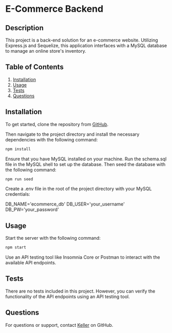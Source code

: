 # E-Commerce Backend

## Description

This project is a back-end solution for an e-commerce website. Utilizing Express.js and Sequelize, this application interfaces with a MySQL database to manage an online store's inventory.

## Table of Contents

1. [Installation](#installation)
2. [Usage](#usage)
3. [Tests](#tests)
4. [Questions](#questions)

## Installation

To get started, clone the repository from [GitHub](https://github.com/Trifectice).

Then navigate to the project directory and install the necessary dependencies with the following command:

```bash
npm install
```
Ensure that you have MySQL installed on your machine. Run the schema.sql file in the MySQL shell to set up the database. Then seed the database with the following command:

```bash
npm run seed
```
Create a .env file in the root of the project directory with your MySQL credentials:

DB_NAME='ecommerce_db'
DB_USER='your_username'
DB_PW='your_password'

## Usage

Start the server with the following command:

```bash
npm start
```

Use an API testing tool like Insomnia Core or Postman to interact with the available API endpoints.

## Tests

There are no tests included in this project. However, you can verify the functionality of the API endpoints using an API testing tool.

## Questions
For questions or support, contact [Keller](https://github.com/Trifectice) on GitHub.

